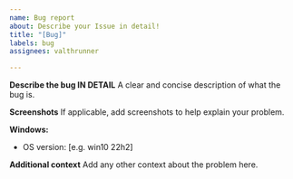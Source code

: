 ```yaml
---
name: Bug report
about: Describe your Issue in detail!
title: "[Bug]"
labels: bug
assignees: valthrunner

---
```


**Describe the bug IN DETAIL**
A clear and concise description of what the bug is.

**Screenshots**
If applicable, add screenshots to help explain your problem.

**Windows:**
 - OS version: [e.g. win10 22h2]

**Additional context**
Add any other context about the problem here.
